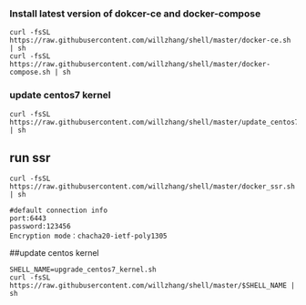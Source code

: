 ### Install latest version of dokcer-ce and docker-compose
```
curl -fsSL https://raw.githubusercontent.com/willzhang/shell/master/docker-ce.sh | sh
curl -fsSL https://raw.githubusercontent.com/willzhang/shell/master/docker-compose.sh | sh
```


### update centos7 kernel
```
curl -fsSL https://raw.githubusercontent.com/willzhang/shell/master/update_centos7_kernel.sh | sh
```

## run ssr
```
curl -fsSL https://raw.githubusercontent.com/willzhang/shell/master/docker_ssr.sh | sh

#default connection info
port:6443
password:123456
Encryption mode：chacha20-ietf-poly1305
```


##update centos kernel
```
SHELL_NAME=upgrade_centos7_kernel.sh
curl -fsSL https://raw.githubusercontent.com/willzhang/shell/master/$SHELL_NAME | sh
```
